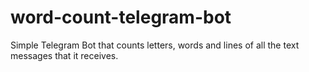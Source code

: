 # word-count-telegram-bot
Simple Telegram Bot that counts letters, words and lines of all the text messages that it receives.
